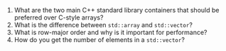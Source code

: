 1. What are the two main C++ standard library containers that should be preferred over C-style arrays?
2. What is the difference between `std::array` and `std::vector`?
3. What is row-major order and why is it important for performance?
4. How do you get the number of elements in a `std::vector`?